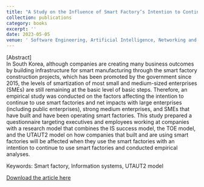 ```yaml
---
title: "A Study on the Influence of Smart Factory’s Intention to Continue to Use on the Management Effect of Enterprises"
collection: publications
category: books
excerpt: ''
date: 2023-05-05
venue: ' Software Engineering, Artificial Intelligence, Networking and Parallel/Distributed Computing'
---
```


[Abstract] <br>
In South Korea, although companies are creating many business outcomes by building infrastructure for smart manufacturing through the smart factory construction projects, which has been promoted by the government since 2015, the levels of smartization of most small and medium-sized enterprises (SMEs) are still remaining at the basic level of basic steps. Therefore, an empirical study was conducted on the factors affecting the intention to continue to use smart factories and net impacts with large enterprises (including public enterprises), strong medium enterprises, and SMEs that have built and have been operating smart factories. This study prepared a questionnaire targeting executives and employees working at companies with a research model that combines the IS success model, the TOE model, and the UTAUT2 model on how companies that built and are using smart factories will be affected when they use the smart factories with an intention to continue to use smart factories and conducted empirical analyses. <be>

Keywords: Smart factory, Information systems, UTAUT2 model

[Download the article here](https://link.springer.com/chapter/10.1007/978-3-031-26135-0_9)
